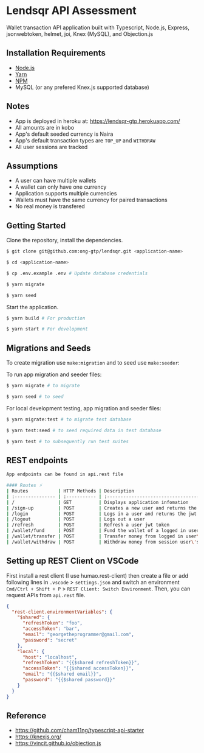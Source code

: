 # Lendsqr API Assessment
Wallet transaction API application built with Typescript, Node.js, Express, jsonwebtoken, helmet, joi, Knex (MySQL), and Objection.js

## Installation Requirements

- [Node.js](https://yarnpkg.com/en/docs/install)
- [Yarn](https://yarnpkg.com/en/docs/install)
- [NPM](https://docs.npmjs.com/getting-started/installing-node)
- MySQL (or any prefered Knex.js supported database)

## Notes
- App is deployed in heroku at: https://lendsqr-gtp.herokuapp.com/
- All amounts are in kobo
- App's default seeded currency is Naira
- App's default transaction types are `TOP_UP` and `WITHDRAW` 
- All user sessions are tracked

## Assumptions

- A user can have multiple wallets
- A wallet can only have one currency
- Application supports multiple currencies
- Wallets must have the same currency for paired transactions
- No real money is transfered

## Getting Started

Clone the repository, install the dependencies.

```bash
$ git clone git@github.com:ong-gtp/lendsqr.git <application-name>

$ cd <application-name>

$ cp .env.example .env # Update database credentials

$ yarn migrate

$ yarn seed
```




Start the application.

```bash
$ yarn build # For production

$ yarn start # For development
```


## Migrations and Seeds

To create migration use `make:migration` and to seed use `make:seeder`:

To run app migration and seeder files:

```bash
$ yarn migrate # to migrate

$ yarn seed # to seed
```


For local development testing, app migration and seeder files:

```bash
$ yarn migrate:test # to migrate test database

$ yarn test:seed # to seed required data in test database

$ yarn test # to subsequently run test suites 
```


## REST endpoints
```bash
App endpoints can be found in api.rest file

#### Routes ⚡
| Routes           | HTTP Methods | Description                                                                                                  |
| :--------------- | :----------- | :----------------------------------------------------------------------------------------------------------- |
| /                | GET          | Displays application infomation                                                                              |
| /sign-up         | POST         | Creates a new user and returns the initiated wallet                                                          |
| /login           | POST         | Logs in a user and returns the jwt session token                                                             |
| /logout          | POST         | Logs out a user                                                                                              |
| /refresh         | POST         | Refresh a user jwt token                                                                                     |
| /wallet/fund     | POST         | Fund the wallet of a logged in user                                                                          |
| /wallet/transfer | POST         | Transfer money from logged in user\'s wallet to another user\'s  wallet. Wallets must have the same currency |
| /wallet/withdraw | POST         | Withdraw money from session user\'s wallet                                                                   |
```
## Setting up REST Client on VSCode

First install a rest client (I use humao.rest-client) then create a file or add following lines in `.vscode` > `settings.json` and switch an environment `Cmd/Ctrl + Shift + P` > `REST Client: Switch Environment`. Then, you can request APIs from `api.rest` file.

```json
{
  "rest-client.environmentVariables": {
    "$shared": {
      "refreshToken": "foo",
      "accessToken": "bar",
      "email": "georgetheprogrammer@gmail.com",
      "password": "secret" 
    },
    "local": {
      "host": "localhost",
      "refreshToken": "{{$shared refreshToken}}",
      "accessToken": "{{$shared accessToken}}",
      "email": "{{$shared email}}",
      "password": "{{$shared password}}"
    }
  }
}
```

## Reference 
- https://github.com/cham11ng/typescript-api-starter
- https://knexjs.org/
- https://vincit.github.io/objection.js